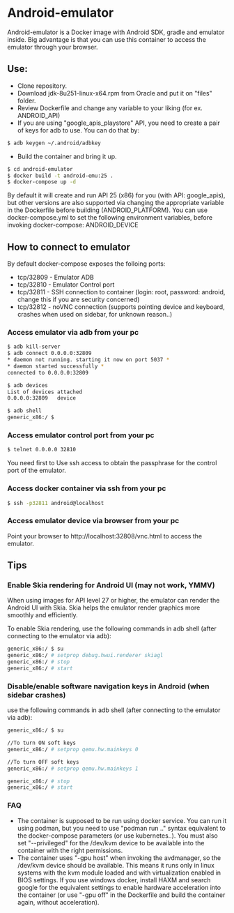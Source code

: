# Android-emulator

Android-emulator is a Docker image with Android SDK, gradle and emulator inside. Big advantage is that you can use this container to access the emulator through your browser.

## Use:
- Clone repository.
- Download jdk-8u251-linux-x64.rpm from Oracle and put it on "files" folder.
- Review Dockerfile and change any variable to your liking (for ex. ANDROID_API)
- If you are using "google_apis_playstore" API, you need to create a pair of keys for adb to use. You can do that by:
```sh
$ adb keygen ~/.android/adbkey
```
- Build the container and bring it up.
```sh
$ cd android-emulator
$ docker build -t android-emu:25 .
$ docker-compose up -d
```

By default it will create and run API 25 (x86) for you (with API: google_apis), but other versions are also supported via changing the appropriate variable in the Dockerfile before building (ANDROID_PLATFORM). You can use docker-compose.yml to set the following environment variables, before invoking docker-compose:
ANDROID_DEVICE

## How to connect to emulator
By default docker-compose exposes the folloing ports:
* tcp/32809 - Emulator ADB
* tcp/32810 - Emulator Control port
* tcp/32811 - SSH connection to container (login: root, password: android, change this if you are security concerned) 
* tcp/32812 - noVNC connection (supports pointing device and keyboard, crashes when used on sidebar, for unknown reason..)

### Access emulator via adb from your pc
```sh
$ adb kill-server
$ adb connect 0.0.0.0:32809
* daemon not running. starting it now on port 5037 *
* daemon started successfully *
connected to 0.0.0.0:32809

$ adb devices
List of devices attached
0.0.0.0:32809   device

$ adb shell
generic_x86:/ $
```

### Access emulator control port from your pc
```sh
$ telnet 0.0.0.0 32810
```
You need first to Use ssh access to obtain the passphrase for the control port of the emulator.

### Access docker container via ssh from your pc
```sh
$ ssh -p32811 android@localhost
```

### Access emulator device via browser from your pc
Point your browser to http://localhost:32808/vnc.html to access the emulator.


## Tips

### Enable Skia rendering for Android UI (may not work, YMMV)
When using images for API level 27 or higher, the emulator can render the Android UI with Skia. Skia helps the emulator render graphics more smoothly and efficiently.

To enable Skia rendering, use the following commands in adb shell (after connecting to the emulator via adb):
```sh
generic_x86:/ $ su
generic_x86:/ # setprop debug.hwui.renderer skiagl
generic_x86:/ # stop
generic_x86:/ # start
```

### Disable/enable software navigation keys in Android (when sidebar crashes)
use the following commands in adb shell (after connecting to the emulator via adb):
```sh
generic_x86:/ $ su

//To turn ON soft keys
generic_x86:/ # setprop qemu.hw.mainkeys 0

//To turn OFF soft keys
generic_x86:/ # setprop qemu.hw.mainkeys 1

generic_x86:/ # stop
generic_x86:/ # start
```

### FAQ
- The container is supposed to be run using docker service. You can run it using podman, but you need to use "podman run .." syntax equivalent to the docker-compose parameters (or use kubernetes..). You must also set "--privileged" for the /dev/kvm device to be available into the container with the right permissions.
- The container uses "-gpu host" when invoking the avdmanager, so the /dev/kvm device should be available. This means it runs only in linux systems with the kvm module loaded and with virtualization enabled in BIOS settings. If you use windows docker, install HAXM and search google for the equivalent settings to enable hardware  acceleration into the container (or use "-gpu off" in the Dockerfile and build the container again, without acceleration).
